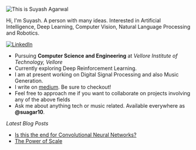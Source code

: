 ![This is Suyash Agarwal](https://raw.githubusercontent.com/suagar10/suagar10/master/GitHub_profile.jpg)

Hi, I'm Suyash. A person with many ideas. Interested in Artificial Intelligence, Deep Learning, Computer Vision, Natural Language Processing and Robotics. 

[![LinkedIn](https://img.shields.io/badge/LinkedIn-Suyash%20Agarwal-blue?style=for-the-badge&logo=linkedin)](https://linkedin.com/in/suagar10)
- Pursuing **Computer Science and Engineering** at *Vellore Institute of Technology, Vellore*
- Currently exploring Deep Reinforcement Learning. 
- I am at present working on Digital Signal Processing and also Music Generation. 
- I write on [medium](https://suagar10.medium.com). Be sure to checkout!
- Feel free to approach me if you want to collaborate on projects involving any of the above fields
- Ask me about anything tech or music related. Available everywhere as **@suagar10**.

*Latest Blog Posts*

* [Is this the end for Convolutional Neural Networks?](https://medium.com/@suagar10/is-this-the-end-for-convolutional-neural-networks-6f944dccc2e9)
* [The Power of Scale](https://suagar10.medium.com/the-power-of-scale-994869db33ce)
